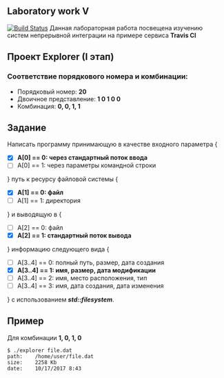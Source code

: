 ## Laboratory work V

[![Build Status](https://travis-ci.org/ZolbergN/lab5.svg?branch=master)](https://travis-ci.org/ZolbergN/lab5)
Данная лабораторная работа посвещена изучению систем непрерывной интеграции на примере сервиса **Travis CI**

## Проект Explorer (I этап)

### Соответствие порядкового номера и комбинации:
- Порядковый номер: **20**
- Двоичное представление: **1 0 1 0 0**
- Комбинация: **0, 0, 1, 1**


## Задание
Написать программу принимающую в качестве входного параметра {
- [X] **A[0] == 0: через стандартный поток ввода**
- [ ] A[0] == 1: через параметры командной строки

} путь к ресурсу файловой системы { 
- [X] **A[1] == 0: файл**
- [ ] A[1] == 1: директория

} и выводящую в { 
- [ ] A[2] == 0: файл
- [X] **A[2] == 1: стандартный поток вывода**

} информацию следующего вида { 
- [ ] A[3..4] == 0: полный путь, размер, дата создания
- [X] **A[3..4] == 1: имя, размер, дата модификации**
- [ ] A[3..4] == 2: имя, место расположения, тип
- [ ] A[3..4] == 3: имя, дата создания, дата изменения

} c использованием ***std::filesystem***.


## Пример
Для комбинации **1, 0, 1, 0**
```
$ ./explorer file.dat
path:	 /home/user/file.dat
size:	 2258 Kb
date:	 10/17/2017 8:43
```
